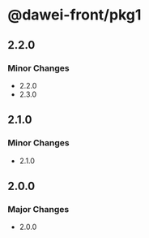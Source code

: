 # @dawei-front/pkg1

## 2.2.0

### Minor Changes

- 2.2.0
- 2.3.0

## 2.1.0

### Minor Changes

- 2.1.0

## 2.0.0

### Major Changes

- 2.0.0
